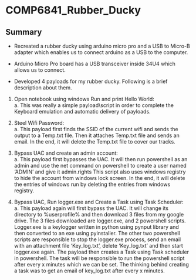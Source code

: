 # COMP6841_Rubber_Ducky

## Summary

- Recreated a rubber ducky using arduino micro pro and a USB to Micro-B adapter which enables us to connect arduino as a USB to the computer.

- Arduino Micro Pro board has a USB transceiver inside 34U4 which allows us to connect.

- Developed 4 payloads for my rubber ducky. Following is a brief description about them.

1. Open notebook using windows Run and print Hello World: <br>
   a. This was really a simple payload\script in order to complete the Keyboard emulation and automatic delivery of payloads.

 2. Steel Wifi Password: <br>
   a. This payload first finds the SSID of the current wifi and sends the output to a Temp.txt file. Then it attaches Temp.txt file and sends an email. In the end, it will delete the Temp.txt file to cover our tracks.

 3. Bypass UAC and create an admin account: <br>
   a. This payload first bypasses the UAC. It will then run powershell as an admin and use the net command on powershell to create a user named ‘ADMIN’ and give it admin.rights This script also uses windows registry to hide the account from windows lock screen. In the end, it will delete the entries of windows run by deleting the entries from windows registry.

 4. Bypass UAC, Run logger.exe and Create a Task using Task Scheduler: <br>
   a. This payload again will first bypass the UAC. It will change its directory to %userprofile% and then download 3 files from my google drive. The 3 files downloaded are logger.exe, and 2 powershell scripts. Logger.exe is a keylogger written in python using pynput library and then converted to an exe using pyinstaller. The other two powershell scripts are responsible to stop the logger.exe process, send an email with an attachment file ‘Key_log.txt’, delete ‘Key_log.txt’ and then start logger.exe again. The payload then creates a Task using Task scheduler in powershell. The task will be responsible to run the powershell script after every x minutes which we can be set. The thinking behind creating a task was to get an email of key_log.txt after every x minutes.
